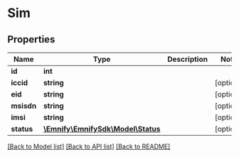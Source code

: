 # Sim

## Properties
Name | Type | Description | Notes
------------ | ------------- | ------------- | -------------
**id** | **int** |  | 
**iccid** | **string** |  | [optional] 
**eid** | **string** |  | [optional] 
**msisdn** | **string** |  | [optional] 
**imsi** | **string** |  | [optional] 
**status** | [**\Emnify\EmnifySdk\Model\Status**](Status.md) |  | [optional] 

[[Back to Model list]](../../README.md#documentation-for-models) [[Back to API list]](../../README.md#documentation-for-api-endpoints) [[Back to README]](../../README.md)

